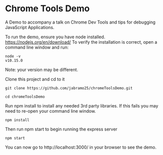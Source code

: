 # Chrome Tools Demo
A Demo to accompany a talk on Chrome Dev Tools and tips for debugging JavaScript Applications. 

To run the demo, ensure you have node installed. https://nodejs.org/en/download/
To verify the installation is correct, open a command line window and run: 

```
node -v 
v10.15.0
```

Note: your version may be different.

Clone this project and cd to it

`git clone https://github.com/jabramo25/chromeToolsDemo.git`

`cd chromeToolsDemo`

Run npm install to install any needed 3rd party libraries. If this fails you may need to re-open your command line window. 

`npm install` 

Then run npm start to begin running the express server

`npm start`

You can now go to http://localhost:3000/ in your browser to see the demo. 
